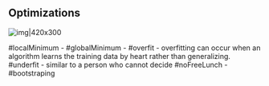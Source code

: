 ## Optimizations

![img|420x300](https://ars.els-cdn.com/content/image/1-s2.0-S0009261415000366-gr1.jpg)

#localMinimum - 
#globalMinimum - 
#overfit - overfitting can occur when an algorithm learns the training data by heart rather than generalizing. 
#underfit - similar to a person who cannot decide 
#noFreeLunch - 
#bootstraping 